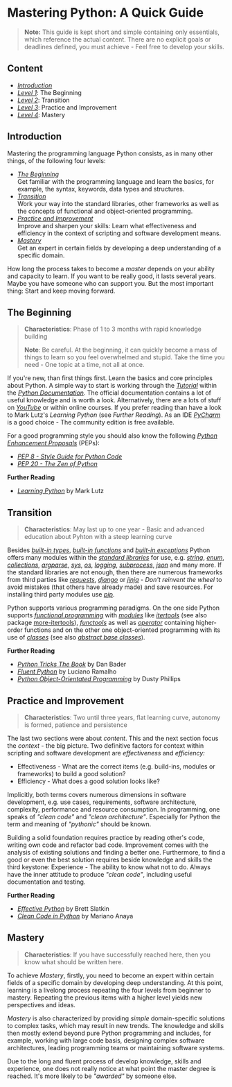 # Mastering Python: A Quick Guide

> **Note:** This guide is kept short and simple containing only essentials, which reference the actual content. There are no explicit goals or deadlines defined, you must achieve - Feel free to develop your skills.


## Content

- [*Introduction*](#introduction)
- [*Level 1*](#the-beginning): The Beginning
- [*Level 2*](#transition): Transition
- [*Level 3*](#practice-and-improvement): Practice and Improvement
- [*Level 4*](#mastery): Mastery

## Introduction

Mastering the programming language Python consists, as in many other things, of the following four levels:

* [*The Beginning*](#the-beginning)</br>
Get familiar with the programming language and learn the basics, for example, the syntax, keywords, data types and structures.
* [*Transition*](#transition)</br>
Work your way into the standard libraries, other frameworks as well as the concepts of functional and object-oriented programming.
* [*Practice and Improvement*](#practice-and-improvement)</br>
Improve and sharpen your skills: Learn what effectiveness and efficiency in the context of scripting and software development means.
* [*Mastery*](#mastery)</br>
Get an expert in certain fields by developing a deep understanding of a specific domain.

How long the process takes to become a *master* depends on your ability and capacity to learn. If you want to be really good, it lasts several years. Maybe you have someone who can support you. But the most important thing: Start and keep moving forward.

## The Beginning 

> **Characteristics**: Phase of 1 to 3 months with rapid knowledge building
>
> **Note**: Be careful. At the beginning, it can quickly become a mass of things to learn so you feel overwhelmed and stupid. Take the time you need - One topic at a time, not all at once.

If you're new, than first things first. Learn the basics and core principles about Python. A simple way to start is working through the [*Tutorial*](https://docs.python.org/3.8/tutorial/index.html) within the [*Python Documentation*](https://docs.python.org/3/). The official documentation contains a lot of useful knowledge and is worth a look. Alternatively, there are a lots of stuff on [*YouTube*](https://www.youtube.com/results?search_query=python3+tutorial) or within online courses. If you prefer reading than have a look to Mark Lutz's *Learning Python* (see *Further Reading*). As an IDE [*PyCharm*](https://www.jetbrains.com/pycharm/) is a good choice - The community edition is free available.

For a good programming style you should also know the following [*Python Enhancement Proposals*](https://www.python.org/dev/peps/) (PEPs):
* [*PEP 8 - Style Guide for Python Code*](https://www.python.org/dev/peps/pep-0008/)
* [*PEP 20 - The Zen of Python*](https://www.python.org/dev/peps/pep-0020/)

**Further Reading**

* [*Learning Python*](https://www.oreilly.com/library/view/learning-python-5th/9781449355722/) by Mark Lutz

## Transition

> **Characteristics**: May last up to one year - Basic and advanced education about Pyhton with a steep learning curve

Besides [*built-in types*](https://docs.python.org/3/library/stdtypes.html), [*built-in functions*](https://docs.python.org/3/library/functions.html) and [*built-in exceptions*](https://docs.python.org/3/library/exceptions.html) Python offers many modules within the [*standard libraries*](https://docs.python.org/3/library/index.html) for use, e.g.  [*string*](https://docs.python.org/3/library/string.html), [*enum*](https://docs.python.org/3/library/enum.html), [*collections*](https://docs.python.org/3/library/collections.html), [*argparse*](https://docs.python.org/3/library/argparse.html), [*sys*](https://docs.python.org/3/library/sys.html), [*os*](https://docs.python.org/3/library/os.html), [*logging*](https://docs.python.org/3/library/logging.html), [*subprocess*](https://docs.python.org/3/library/subprocess.html), [*json*](https://docs.python.org/3/library/json.html) and many more. If the standard libraries are not enough, then there are numerous frameworks from third parties like [*requests*](https://3.python-requests.org/), [*django*](https://www.djangoproject.com/) or [*jinja*](https://jinja.palletsprojects.com) - *Don't reinvent the wheel* to avoid mistakes (that others have already made) and save resources. For installing third party modules use [*pip*](https://docs.python.org/3/installing/index.html).

Python supports various programming paradigms. On the one side Python supports [*functional programming*](https://docs.python.org/3/howto/functional.html) with [*modules*](https://docs.python.org/3/library/functional.html) like [*itertools*](https://docs.python.org/3/library/itertools.html) (see also package [more-itertools](https://pypi.org/project/more-itertools/)), [*functools*](https://docs.python.org/3/library/functools.html) as well as [*operator*](https://docs.python.org/3/library/operator.html) containing higher-order functions and on the other one object-oriented programming with its use of [*classes*](https://docs.python.org/3/tutorial/classes.html) (see also [*abstract base classes*](https://docs.python.org/3/library/abc.html)).

**Further Reading**

* [*Python Tricks The Book*](https://realpython.com/python-tricks-amazon) by Dan Bader
* [*Fluent Python*](https://www.oreilly.com/library/view/fluent-python/9781491946237/) by Luciano Ramalho
* [*Python Object-Orientated Programming*](https://www.packtpub.com/product/python-3-object-oriented-programming-third-edition/9781789615852) by Dusty Phillips

## Practice and Improvement

> **Characteristics**: Two until three years, flat learning curve, autonomy is formed, patience and persistence

The last two sections were about *content*. This and the next section focus the *context* - the big picture. Two definitive factors for context within scripting and software development are *effectiveness* and *efficiency:*

* Effectiveness - What are the correct items (e.g. build-ins, modules or frameworks) to build a good solution?
* Efficiency - What does a good solution looks like?

Implicitly, both terms covers numerous dimensions in software development, e.g. use cases, requirements, software architecture, complexity, performance and resource consumption. In programming, one speaks of *"clean code"* and *"clean architecture"*. Especially for Python the term and meaning of *"pythonic"* should be known.

Building a solid foundation requires practice by reading other's code, writing own code and refactor bad code. Improvement comes with the analysis of existing solutions and finding a better one. Furthermore, to find a good or even the best solution requires beside knowledge and skills the third keystone: Experience - The ability to know what not to do. Always have the inner attitude to produce *"clean code"*, including useful documentation and testing.

**Further Reading**

* [*Effective Python*](https://www.oreilly.com/library/view/effective-python-90/9780134854717/) by Brett Slatkin
* [*Clean Code in Python*](https://www.packtpub.com/product/clean-code-in-python/9781788835831) by Mariano Anaya

## Mastery

> **Characteristics**: If you have successfully reached here, then you know what should be written here.

To achieve *Mastery*, firstly, you need to become an expert within certain fields of a specific domain by developing deep understanding. At this point, learning is a livelong process repeating the four levels from beginner to mastery. Repeating the previous items with a higher level yields new perspectives and ideas.

*Mastery* is also characterized by providing *simple* domain-specific solutions to complex tasks, which may result in new trends. The knowledge and skills then mostly extend beyond pure Python programming and includes, for example, working with large code basis, designing complex software architectures, leading programming teams or maintaining software systems.

Due to the long and fluent process of develop knowledge, skills and experience, one does not really notice at what point the master degree is reached. It's more likely to be *"awarded"* by someone else.
